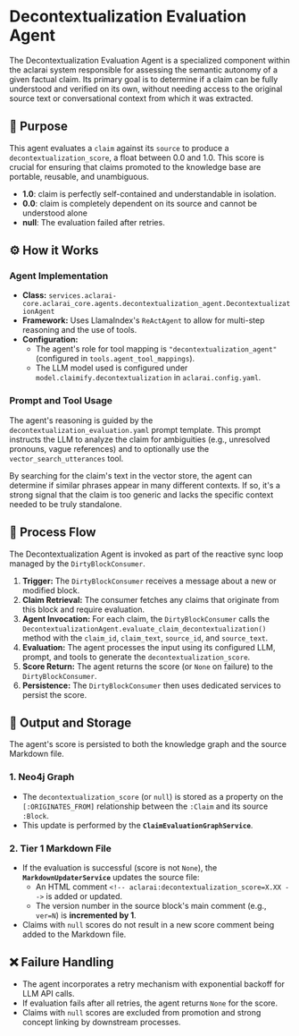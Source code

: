 # Decontextualization Evaluation Agent

The Decontextualization Evaluation Agent is a specialized component within the aclarai system responsible for assessing the semantic autonomy of a given factual claim. Its primary goal is to determine if a claim can be fully understood and verified on its own, without needing access to the original source text or conversational context from which it was extracted.

## 🎯 Purpose

This agent evaluates a `claim` against its `source` to produce a `decontextualization_score`, a float between 0.0 and 1.0. This score is crucial for ensuring that claims promoted to the knowledge base are portable, reusable, and unambiguous.

-   **1.0**: claim is perfectly self-contained and understandable in isolation.
-   **0.0**: claim is completely dependent on its source and cannot be understood alone
-   **null**: The evaluation failed after retries.

## ⚙️ How it Works

### Agent Implementation

-   **Class:** `services.aclarai-core.aclarai_core.agents.decontextualization_agent.DecontextualizationAgent`
-   **Framework:** Uses LlamaIndex's `ReActAgent` to allow for multi-step reasoning and the use of tools.
-   **Configuration:**
    -   The agent's role for tool mapping is `"decontextualization_agent"` (configured in `tools.agent_tool_mappings`).
    -   The LLM model used is configured under `model.claimify.decontextualization` in `aclarai.config.yaml`.

### Prompt and Tool Usage

The agent's reasoning is guided by the `decontextualization_evaluation.yaml` prompt template. This prompt instructs the LLM to analyze the claim for ambiguities (e.g., unresolved pronouns, vague references) and to optionally use the `vector_search_utterances` tool.

By searching for the claim's text in the vector store, the agent can determine if similar phrases appear in many different contexts. If so, it's a strong signal that the claim is too generic and lacks the specific context needed to be truly standalone.

## 🔄 Process Flow

The Decontextualization Agent is invoked as part of the reactive sync loop managed by the `DirtyBlockConsumer`.

1.  **Trigger:** The `DirtyBlockConsumer` receives a message about a new or modified block.
2.  **Claim Retrieval:** The consumer fetches any claims that originate from this block and require evaluation.
3.  **Agent Invocation:** For each claim, the `DirtyBlockConsumer` calls the `DecontextualizationAgent.evaluate_claim_decontextualization()` method with the `claim_id`, `claim_text`, `source_id`, and `source_text`.
4.  **Evaluation:** The agent processes the input using its configured LLM, prompt, and tools to generate the `decontextualization_score`.
5.  **Score Return:** The agent returns the score (or `None` on failure) to the `DirtyBlockConsumer`.
6.  **Persistence:** The `DirtyBlockConsumer` then uses dedicated services to persist the score.

## 💾 Output and Storage

The agent's score is persisted to both the knowledge graph and the source Markdown file.

### 1. Neo4j Graph

-   The `decontextualization_score` (or `null`) is stored as a property on the `[:ORIGINATES_FROM]` relationship between the `:Claim` and its source `:Block`.
-   This update is performed by the **`ClaimEvaluationGraphService`**.

### 2. Tier 1 Markdown File

-   If the evaluation is successful (score is not `None`), the **`MarkdownUpdaterService`** updates the source file:
    -   An HTML comment `<!-- aclarai:decontextualization_score=X.XX -->` is added or updated.
    -   The version number in the source block's main comment (e.g., `ver=N`) is **incremented by 1**.
-   Claims with `null` scores do not result in a new score comment being added to the Markdown file.

## ❌ Failure Handling

-   The agent incorporates a retry mechanism with exponential backoff for LLM API calls.
-   If evaluation fails after all retries, the agent returns `None` for the score.
-   Claims with `null` scores are excluded from promotion and strong concept linking by downstream processes.
